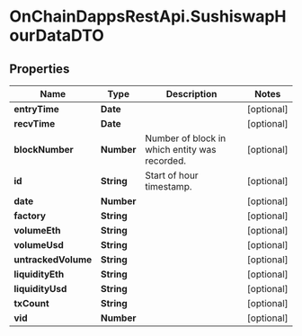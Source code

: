 # OnChainDappsRestApi.SushiswapHourDataDTO

## Properties

Name | Type | Description | Notes
------------ | ------------- | ------------- | -------------
**entryTime** | **Date** |  | [optional] 
**recvTime** | **Date** |  | [optional] 
**blockNumber** | **Number** | Number of block in which entity was recorded. | [optional] 
**id** | **String** | Start of hour timestamp. | [optional] 
**date** | **Number** |  | [optional] 
**factory** | **String** |  | [optional] 
**volumeEth** | **String** |  | [optional] 
**volumeUsd** | **String** |  | [optional] 
**untrackedVolume** | **String** |  | [optional] 
**liquidityEth** | **String** |  | [optional] 
**liquidityUsd** | **String** |  | [optional] 
**txCount** | **String** |  | [optional] 
**vid** | **Number** |  | [optional] 


